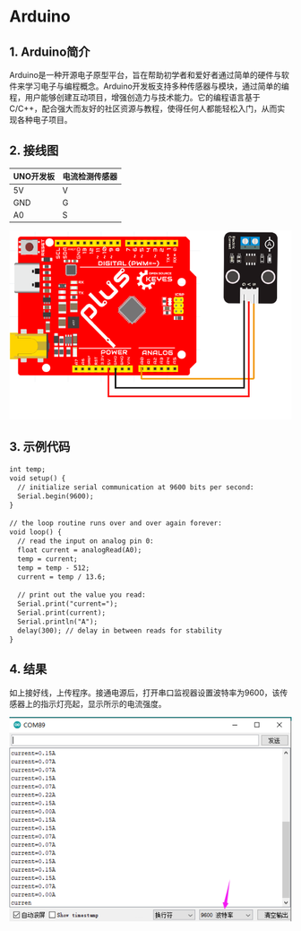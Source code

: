 # Arduino


## 1. Arduino简介  

Arduino是一种开源电子原型平台，旨在帮助初学者和爱好者通过简单的硬件与软件来学习电子与编程概念。Arduino开发板支持多种传感器与模块，通过简单的编程，用户能够创建互动项目，增强创造力与技术能力。它的编程语言基于C/C++，配合强大而友好的社区资源与教程，使得任何人都能轻松入门，从而实现各种电子项目。  

## 2. 接线图  

| UNO开发板           | 电流检测传感器 |  
|-----------------|--------------|  
| 5V              | V            |  
| GND             | G            |  
| A0              | S            |  

![](media/dd423293eaea69454e0641d5fea685d2.png)  

## 3. 示例代码  

```arduino  
int temp;  
void setup() {  
  // initialize serial communication at 9600 bits per second:  
  Serial.begin(9600);  
}  

// the loop routine runs over and over again forever:  
void loop() {  
  // read the input on analog pin 0:  
  float current = analogRead(A0);  
  temp = current;  
  temp = temp - 512;  
  current = temp / 13.6;  
  
  // print out the value you read:  
  Serial.print("current=");  
  Serial.print(current);  
  Serial.println("A");  
  delay(300); // delay in between reads for stability  
}  
```  

## 4. 结果  

如上接好线，上传程序。接通电源后，打开串口监视器设置波特率为9600，该传感器上的指示灯亮起，显示所示的电流强度。  

![](media/de4f85ae0d707585f16afcae638de778.png)






